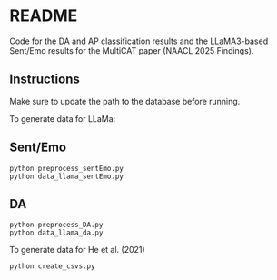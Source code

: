 README
======

Code for the DA and AP classification results and the LLaMA3-based Sent/Emo
results for the MultiCAT paper (NAACL 2025 Findings).

Instructions
------------

Make sure to update the path to the database before running.

To generate data for LLaMa:

## Sent/Emo

    python preprocess_sentEmo.py
    python data_llama_sentEmo.py

## DA

    python preprocess_DA.py
    python data_llama_da.py

To generate data for He et al. (2021)

    python create_csvs.py
